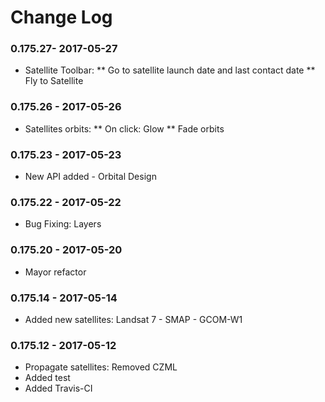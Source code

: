 Change Log
==========
### 0.175.27- 2017-05-27
* Satellite Toolbar:
** Go to satellite launch date and last contact date
** Fly to Satellite
### 0.175.26 - 2017-05-26
* Satellites orbits:
** On click: Glow
** Fade orbits
### 0.175.23 - 2017-05-23
* New API added - Orbital Design
### 0.175.22 - 2017-05-22
* Bug Fixing: Layers
### 0.175.20 - 2017-05-20
* Mayor refactor
### 0.175.14 - 2017-05-14
* Added new satellites: Landsat 7 - SMAP - GCOM-W1
### 0.175.12 - 2017-05-12
* Propagate satellites: Removed CZML
* Added test
* Added Travis-CI
